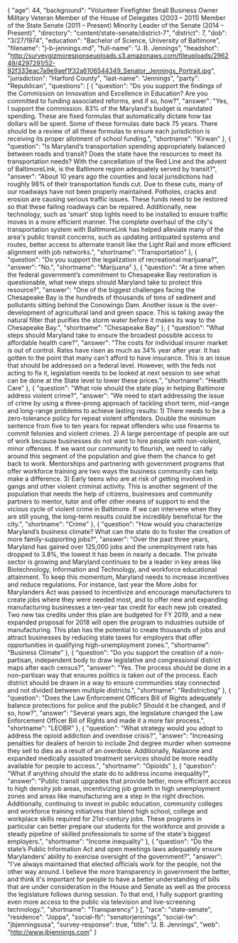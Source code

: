 {
  "age": 44,
  "background": "Volunteer Firefighter Small Business Owner Military Veteran Member of the House of Delegates (2003 – 2011) Member of the State Senate (2011 – Present) Minority Leader of the Senate (2014 – Present)",
  "directory": "content/state-senate/district-7",
  "district": 7,
  "dob": "3/27/1974",
  "education": "Bachelor of Science, University of Baltimore",
  "filename": "j-b-jennings.md",
  "full-name": "J. B. Jennings",
  "headshot": "http://surveygizmoresponseuploads.s3.amazonaws.com/fileuploads/296249/4297291/52-92f333eac7a9e9aef1f32a6106544349_Senator_Jennings_Portrait.jpg",
  "jurisdiction": "Harford County",
  "last-name": "Jennings",
  "party": "Republican",
  "questions": [
    {
      "question": "Do you support the findings of the Commission on Innovation and Excellence in Education? Are you committed to funding associated reforms, and if so, how?",
      "answer": "Yes, I support the commission. 83% of the Maryland's budget is mandated spending. These are fixed formulas that automatically dictate how tax dollars will be spent. Some of these formulas date back 75 years. There should be a review of all these formulas to ensure each jurisdiction is receiving its proper allotment of school funding.",
      "shortname": "Kirwan"
    },
    {
      "question": "Is Maryland’s transportation spending appropriately balanced between roads and transit? Does the state have the resources to meet its transportation needs? With the cancellation of the Red Line and the advent of BaltimoreLink, is the Baltimore region adequately served by transit?",
      "answer": "About 10 years ago the counties and local jurisdictions had roughly 98% of their transportation funds cut. Due to these cuts, many of our roadways have not been properly maintained. Potholes, cracks and erosion are causing serious traffic issues. These funds need to be restored so that these failing roadways can be repaired. Additionally, new technology, such as 'smart' stop lights need to be installed to ensure traffic moves in a more efficient manner. The complete overhaul of the city's transportation system with BaltimoreLink has helped alleviate many of the area's public transit concerns, such as updating antiquated systems and routes, better access to alternate transit like the Light Rail and more efficient alignment with job networks.",
      "shortname": "Transportation"
    },
    {
      "question": "Do you support the legalization of recreational marijuana?",
      "answer": "No.",
      "shortname": "Marijuana"
    },
    {
      "question": "At a time when the federal government’s commitment to Chesapeake Bay restoration is questionable, what new steps should Maryland take to protect this resource?",
      "answer": "One of the biggest challenges facing the Chesapeake Bay is the hundreds of thousands of tons of sediment and pollutants sitting behind the Conowingo Dam. Another issue is the over-development of agricultural land and green space. This is taking away the natural filter that purifies the storm water before it makes its way to the Chesapeake Bay.",
      "shortname": "Chesapeake Bay"
    },
    {
      "question": "What steps should Maryland take to ensure the broadest possible access to affordable health care?",
      "answer": "The costs for individual insurer market is out of control. Rates have risen as much as 34% year after year. It has gotten to the point that many can't afford to have insurance. This is an issue that should be addressed on a federal level. However, with the feds not acting to fix it, legislation needs to be looked at next session to see what can be done at the State level to lower these prices.",
      "shortname": "Health Care"
    },
    {
      "question": "What role should the state play in helping Baltimore address violent crime?",
      "answer": "We need to start addressing the issue of crime by using a three-prong approach of tackling short term, mid-range and long-range problems to achieve lasting results: 1) There needs to be a zero-tolerance policy for repeat violent offenders. Double the minimum sentence from five to ten years for repeat offenders who use firearms to commit felonies and violent crimes. 2) A large percentage of people are out of work because businesses do not want to hire people with non-violent, minor offenses. If we want our community to flourish, we need to rally around this segment of the population and give them the chance to get back to work. Mentorships and partnering with government programs that offer workforce training are two ways the business community can help make a difference. 3) Early teens who are at risk of getting involved in gangs and other violent criminal activity. This is another segment of the population that needs the help of citizens, businesses and community partners to mentor, tutor and offer other means of support to end the vicious cycle of violent crime in Baltimore. If we can intervene when they are still young, the long-term results could be incredibly beneficial for the city.",
      "shortname": "Crime"
    },
    {
      "question": "How would you characterize Maryland’s business climate? What can the state do to foster the creation of more family-supporting jobs?",
      "answer": "Over the past three years, Maryland has gained over 125,000 jobs and the unemployment rate has dropped to 3.8%, the lowest it has been in nearly a decade. The private sector is growing and Maryland continues to be a leader in key areas like Biotechnology, Information and Technology, and workforce educational attainment. To keep this momentum, Maryland needs to increase incentives and reduce regulations. For instance, last year the More Jobs for Marylanders Act was passed to incentivize and encourage manufacturers to create jobs where they were needed most, and to offer new and expanding manufacturing businesses a ten-year tax credit for each new job created. Two new tax credits under this plan are budgeted for FY 2019, and a new expanded proposal for 2018 will open the program to industries outside of manufacturing. This plan has the potential to create thousands of jobs and attract businesses by reducing state taxes for employers that offer opportunities in qualifying high-unemployment zones.",
      "shortname": "Business Climate"
    },
    {
      "question": "Do you support the creation of a non-partisan, independent body to draw legislative and congressional district maps after each census?",
      "answer": "Yes. The process should be done in a non-partisan way that ensures politics is taken out of the process. Each district should be drawn in a way to ensure communities stay connected and not divided between multiple districts.",
      "shortname": "Redistricting"
    },
    {
      "question": "Does the Law Enforcement Officers Bill of Rights adequately balance protections for police and the public? Should it be changed, and if so, how?",
      "answer": "Several years ago, the legislature changed the Law Enforcement Officer Bill of Rights and made it a more fair process.",
      "shortname": "LEOBR"
    },
    {
      "question": "What strategy would you adopt to address the opioid addiction and overdose crisis?",
      "answer": "Increasing penalties for dealers of heroin to include 2nd degree murder when someone they sell to dies as a result of an overdose. Additionally, Nalaxone and expanded medically assisted treatment services should be more readily available for people to access.",
      "shortname": "Opioids"
    },
    {
      "question": "What if anything should the state do to address income inequality?",
      "answer": "Public transit upgrades that provide better, more efficient access to high density job areas, incentivizing job growth in high unemployment zones and areas like manufacturing are a step in the right direction. Additionally, continuing to invest in public education, community colleges and workforce training initiatives that blend high school, college and workplace skills required for 21st-century jobs. These programs in particular can better prepare our students for the workforce and provide a steady pipeline of skilled professionals to some of the state's biggest employers.",
      "shortname": "Income inequality"
    },
    {
      "question": "Do the state’s Public Information Act and open meetings laws adequately ensure Marylanders’ ability to exercise oversight of the government?",
      "answer": "I've always maintained that elected officials work for the people, not the other way around. I believe the more transparency in government the better, and think it's important for people to have a better understanding of bills that are under consideration in the House and Senate as well as the process the legislature follows during session. To that end, I fully support granting even more access to the public via television and live-screening technology.",
      "shortname": "Transparency"
    }
  ],
  "race": "state-senate",
  "residence": "Joppa",
  "social-fb": "senatorjennings",
  "social-tw": "jbjenningsusa",
  "survey-response": true,
  "title": "J. B. Jennings",
  "web": "http://www.jbjennings.com"
}
